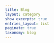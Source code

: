 ```yaml
---
title: Blog
layout: category
show_excerpts: true
entries_layout: list
paginate: true
taxonomy: blog
---
```

